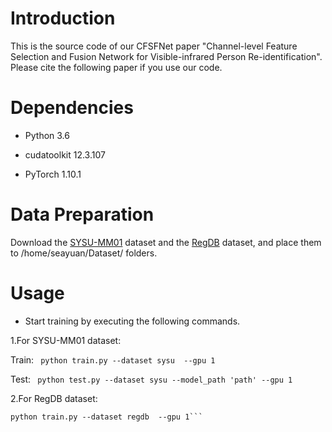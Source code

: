 # Introduction
This is the source code of our CFSFNet paper "Channel-level Feature Selection and Fusion Network for Visible-infrared Person Re-identification". Please cite the following paper if you use our code.


# Dependencies
* Python 3.6

* cudatoolkit 12.3.107

* PyTorch 1.10.1

# Data Preparation
Download the [SYSU-MM01](https://github.com/wuancong/SYSU-MM01) dataset and the [RegDB](http://dm.dongguk.edu/link.html) dataset, and place them to /home/seayuan/Dataset/ folders.

# Usage
* Start training by executing the following commands.

1.For SYSU-MM01 dataset:

Train: ```
python train.py --dataset sysu  --gpu 1```

Test: ```
python test.py --dataset sysu --model_path 'path' --gpu 1```

2.For RegDB dataset:
```
python train.py --dataset regdb  --gpu 1```
